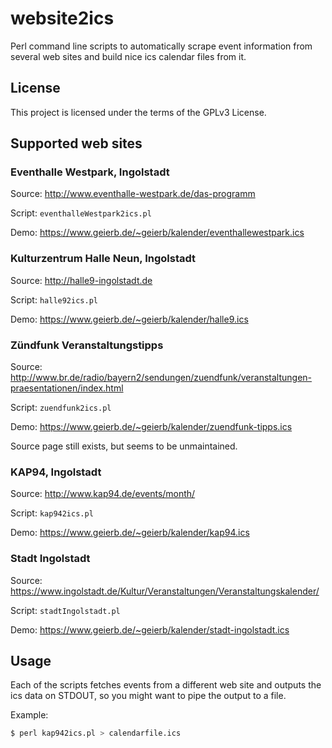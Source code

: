 website2ics
===========

Perl command line scripts to automatically scrape event information from several web sites and build nice ics calendar files from it.

License
-------
This project is licensed under the terms of the GPLv3 License.

Supported web sites
-------------------
### Eventhalle Westpark, Ingolstadt
Source: http://www.eventhalle-westpark.de/das-programm

Script: `eventhalleWestpark2ics.pl`

Demo: https://www.geierb.de/~geierb/kalender/eventhallewestpark.ics


### Kulturzentrum Halle Neun, Ingolstadt
Source: http://halle9-ingolstadt.de

Script: `halle92ics.pl`

Demo: https://www.geierb.de/~geierb/kalender/halle9.ics


### Zündfunk Veranstaltungstipps
Source: http://www.br.de/radio/bayern2/sendungen/zuendfunk/veranstaltungen-praesentationen/index.html

Script: `zuendfunk2ics.pl`

Demo: https://www.geierb.de/~geierb/kalender/zuendfunk-tipps.ics

Source page still exists, but seems to be unmaintained.


### KAP94, Ingolstadt
Source: http://www.kap94.de/events/month/

Script: `kap942ics.pl`

Demo: https://www.geierb.de/~geierb/kalender/kap94.ics


### Stadt Ingolstadt
Source: https://www.ingolstadt.de/Kultur/Veranstaltungen/Veranstaltungskalender/

Script: `stadtIngolstadt.pl`

Demo: https://www.geierb.de/~geierb/kalender/stadt-ingolstadt.ics


Usage
-----
Each of the scripts fetches events from a different web site and outputs the ics data on STDOUT, so you might want to pipe the output to a file.

Example:
```bash
$ perl kap942ics.pl > calendarfile.ics
````


